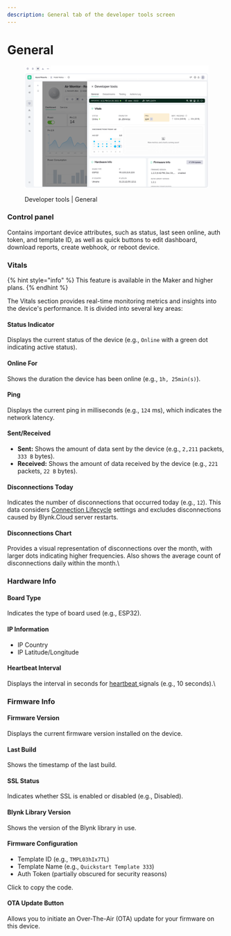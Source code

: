 ```yaml
---
description: General tab of the developer tools screen
---
```


# General

<figure><img src="../../../../.gitbook/assets/developer-tools-general.png" alt=""><figcaption><p>Developer tools | General</p></figcaption></figure>

### Control panel

Contains important device attributes, such as status, last seen online, auth token, and template ID, as well as quick buttons to edit dashboard, download reports, create webhook, or reboot device.

### Vitals

{% hint style="info" %}
This feature is available in the Maker and higher plans.
{% endhint %}

The Vitals section provides real-time monitoring metrics and insights into the device's performance. It is divided into several key areas:

#### **Status Indicator**

Displays the current status of the device (e.g., `Online` with a green dot indicating active status).

#### **Online For**

Shows the duration the device has been online (e.g., `1h, 25min(s)`).

#### **Ping**

Displays the current ping in milliseconds (e.g., `124` ms), which indicates the network latency.

#### **Sent/Received**

* **Sent:** Shows the amount of data sent by the device (e.g., `2,211` packets, `333 B` bytes).
* **Received:** Shows the amount of data received by the device (e.g., `221` packets, `22 B` bytes).

#### **Disconnections Today**

Indicates the number of disconnections that occurred today (e.g., `12`). This data considers [Connection Lifecycle](../../../../concepts/connection-lifecycle-management/) settings and excludes disconnections caused by Blynk.Cloud server restarts.

#### **Disconnections Chart**

Provides a visual representation of disconnections over the month, with larger dots indicating higher frequencies. Also shows the average count of disconnections daily within the month.\


### Hardware Info

#### **Board Type**

Indicates the type of board used (e.g., ESP32).

#### **IP Information**

* IP Country
* IP Latitude/Longitude

#### **Heartbeat Interval**

Displays the interval in seconds for [heartbeat ](../../../../concepts/connection-lifecycle-management/disconnections-and-heartbeat.md#heartbeat)signals (e.g., 10 seconds).\


### Firmware Info

#### **Firmware Version**

Displays the current firmware version installed on the device.

#### **Last Build**

Shows the timestamp of the last build.

#### **SSL Status**

Indicates whether SSL is enabled or disabled (e.g., Disabled).

#### **Blynk Library Version**

Shows the version of the Blynk library in use.

#### **Firmware Configuration**

* Template ID (e.g., `TMPL03hIx7TL`)
* Template Name (e.g., `Quickstart Template 333`)
* Auth Token (partially obscured for security reasons)

Click to copy the code.

#### **OTA Update Button**

Allows you to initiate an Over-The-Air (OTA) update for your firmware on this device.
